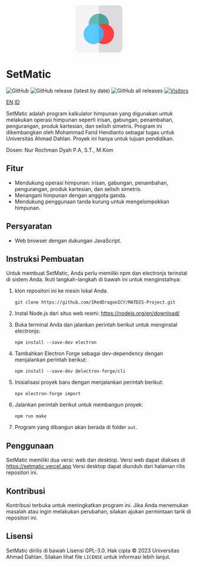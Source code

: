 <p align="center">
    <img src="./lib/imgs/icon/icon.png" width="128" height="128" alt="SetMatic">
</p>

# SetMatic
![GitHub](https://img.shields.io/github/license/IRedDragonICY/MATDIS-Project?style=flat-square)
![GitHub release (latest by date)](https://img.shields.io/github/v/release/IRedDragonICY/MATDIS-Project?style=flat-square)
![GitHub all releases](https://img.shields.io/github/downloads/IRedDragonICY/MATDIS-Project/total?style=flat-square)
[![Visitors](https://api.visitorbadge.io/api/visitors?path=https%3A%2F%2Fgithub.com%2FIRedDragonICY%2FMATDIS-Project&label=Visitors&countColor=%23263759)](https://visitorbadge.io/status?path=https%3A%2F%2Fgithub.com%2FIRedDragonICY%2FMATDIS-Project)

[EN](https://github.com/IRedDragonICY/MATDIS-Project/blob/1.0/README.md)
[ID](https://github.com/IRedDragonICY/MATDIS-Project/blob/1.0/README_ID.md)

SetMatic adalah program kalkulator himpunan yang digunakan untuk melakukan operasi himpunan seperti irisan, gabungan, penambahan, pengurangan, produk kartesian, dan selisih simetris. Program ini dikembangkan oleh Mohammad Farid Hendianto sebagai tugas untuk Universitas Ahmad Dahlan. Proyek ini hanya untuk tujuan pendidikan.

Dosen: Nur Rochman Dyah P.A, S.T., M.Kom
## Fitur

- Mendukung operasi himpunan: irisan, gabungan, penambahan, pengurangan, produk kartesian, dan selisih simetris.
- Menangani himpunan dengan anggota ganda.
- Mendukung penggunaan tanda kurung untuk mengelompokkan himpunan.

## Persyaratan

- Web browser dengan dukungan JavaScript.

## Instruksi Pembuatan

Untuk membuat SetMatic, Anda perlu memiliki npm dan electronjs terinstal di sistem Anda. Ikuti langkah-langkah di bawah ini untuk menginstalnya:
1. klon repositori ini ke mesin lokal Anda.  

    ```
    git clone https://github.com/IRedDragonICY/MATDIS-Project.git
    ```

2. Instal Node.js dari situs web resmi: https://nodejs.org/en/download/
3. Buka terminal Anda dan jalankan perintah berikut untuk menginstal electronjs:

    ```
    npm install --save-dev electron
    ```
4. Tambahkan Electron Forge sebagai dev-dependency dengan menjalankan perintah berikut:

    ```
    npm install --save-dev @electron-forge/cli 
    ```
5. Inisialisasi proyek baru dengan menjalankan perintah berikut:

    ```
    npx electron-forge import
    ```
6. Jalankan perintah berikut untuk membangun proyek:

    ```
    npm run make
    ```
7. Program yang dibangun akan berada di folder `out`.

## Penggunaan
SetMatic memiliki dua versi: web dan desktop. Versi web dapat diakses di https://setmatic.vercel.app Versi desktop dapat diunduh dari halaman rilis repositori ini.

## Kontribusi

Kontribusi terbuka untuk meningkatkan program ini. Jika Anda menemukan masalah atau ingin melakukan perubahan, silakan ajukan permintaan tarik di repositori ini.

## Lisensi

SetMatic dirilis di bawah Lisensi GPL-3.0. Hak cipta © 2023 Universitas Ahmad Dahlan. Silakan lihat file `LICENSE` untuk informasi lebih lanjut.
